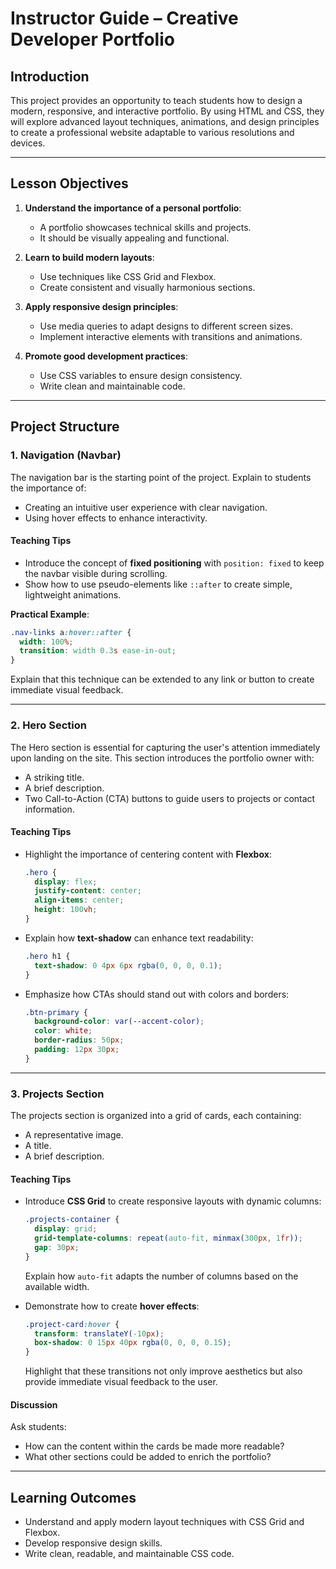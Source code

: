# **Instructor Guide – Creative Developer Portfolio**

## **Introduction**

This project provides an opportunity to teach students how to design a modern, responsive, and interactive portfolio. By using HTML and CSS, they will explore advanced layout techniques, animations, and design principles to create a professional website adaptable to various resolutions and devices.

---

## **Lesson Objectives**

1. **Understand the importance of a personal portfolio**:

   - A portfolio showcases technical skills and projects.
   - It should be visually appealing and functional.

2. **Learn to build modern layouts**:

   - Use techniques like CSS Grid and Flexbox.
   - Create consistent and visually harmonious sections.

3. **Apply responsive design principles**:

   - Use media queries to adapt designs to different screen sizes.
   - Implement interactive elements with transitions and animations.

4. **Promote good development practices**:
   - Use CSS variables to ensure design consistency.
   - Write clean and maintainable code.

---

## **Project Structure**

### **1. Navigation (Navbar)**

The navigation bar is the starting point of the project. Explain to students the importance of:

- Creating an intuitive user experience with clear navigation.
- Using hover effects to enhance interactivity.

#### **Teaching Tips**

- Introduce the concept of **fixed positioning** with `position: fixed` to keep the navbar visible during scrolling.
- Show how to use pseudo-elements like `::after` to create simple, lightweight animations.

**Practical Example**:

```css
.nav-links a:hover::after {
  width: 100%;
  transition: width 0.3s ease-in-out;
}
```

Explain that this technique can be extended to any link or button to create immediate visual feedback.

---

### **2. Hero Section**

The Hero section is essential for capturing the user's attention immediately upon landing on the site.
This section introduces the portfolio owner with:

- A striking title.
- A brief description.
- Two Call-to-Action (CTA) buttons to guide users to projects or contact information.

#### **Teaching Tips**

- Highlight the importance of centering content with **Flexbox**:
  ```css
  .hero {
    display: flex;
    justify-content: center;
    align-items: center;
    height: 100vh;
  }
  ```
- Explain how **text-shadow** can enhance text readability:
  ```css
  .hero h1 {
    text-shadow: 0 4px 6px rgba(0, 0, 0, 0.1);
  }
  ```
- Emphasize how CTAs should stand out with colors and borders:
  ```css
  .btn-primary {
    background-color: var(--accent-color);
    color: white;
    border-radius: 50px;
    padding: 12px 30px;
  }
  ```

---

### **3. Projects Section**

The projects section is organized into a grid of cards, each containing:

- A representative image.
- A title.
- A brief description.

#### **Teaching Tips**

- Introduce **CSS Grid** to create responsive layouts with dynamic columns:

  ```css
  .projects-container {
    display: grid;
    grid-template-columns: repeat(auto-fit, minmax(300px, 1fr));
    gap: 30px;
  }
  ```

  Explain how `auto-fit` adapts the number of columns based on the available width.

- Demonstrate how to create **hover effects**:
  ```css
  .project-card:hover {
    transform: translateY(-10px);
    box-shadow: 0 15px 40px rgba(0, 0, 0, 0.15);
  }
  ```
  Highlight that these transitions not only improve aesthetics but also provide immediate visual feedback to the user.

#### **Discussion**

Ask students:

- How can the content within the cards be made more readable?
- What other sections could be added to enrich the portfolio?

---

## **Learning Outcomes**

- Understand and apply modern layout techniques with CSS Grid and Flexbox.
- Develop responsive design skills.
- Write clean, readable, and maintainable CSS code.
